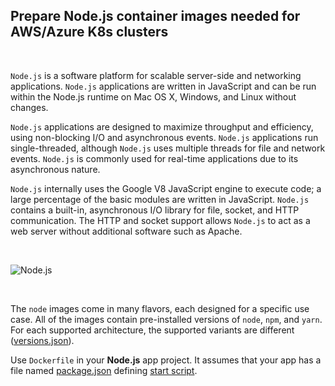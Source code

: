 ## Prepare Node.js container images needed for AWS/Azure K8s clusters

&nbsp;

`Node.js` is a software platform for scalable server-side and networking applications. `Node.js` applications are written in JavaScript and can be run within the Node.js runtime on Mac OS X, Windows, and Linux without changes.

`Node.js` applications are designed to maximize throughput and efficiency, using non-blocking I/O and asynchronous events. `Node.js` applications run single-threaded, although `Node.js` uses multiple threads for file and network events. `Node.js` is commonly used for real-time applications due to its asynchronous nature.

`Node.js` internally uses the Google V8 JavaScript engine to execute code; a large percentage of the basic modules are written in JavaScript. `Node.js` contains a built-in, asynchronous I/O library for file, socket, and HTTP communication. The HTTP and socket support allows `Node.js` to act as a web server without additional software such as Apache.

&nbsp;

![Node.js](https://learncode24h.com/wp-content/uploads/2021/08/docker-nodejs.jpg)

&nbsp;

The `node` images come in many flavors, each designed for a specific use case. All of the images contain pre-installed versions of `node`, `npm`, and `yarn`. For each supported architecture, the supported variants are different ([versions.json](https://github.com/nodejs/docker-node/blob/main/versions.json)).

Use `Dockerfile` in your __Node.js__ app project. It assumes that your app has a file named [package.json](https://docs.npmjs.com/cli/v8/configuring-npm/package-json) defining [start script](https://docs.npmjs.com/cli/v8/using-npm/scripts).

